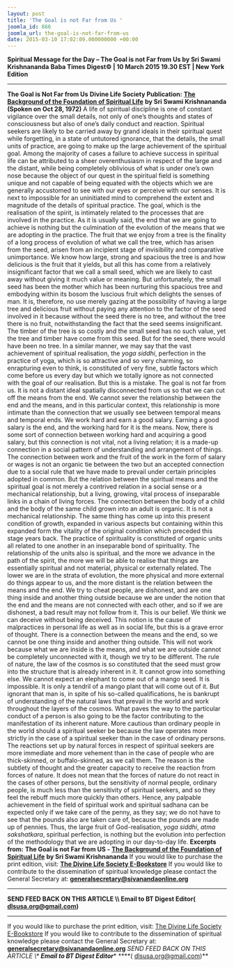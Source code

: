```yaml
---
layout: post
title: 'The Goal is not Far from Us '
joomla_id: 866
joomla_url: the-goal-is-not-far-from-us
date: 2015-03-10 17:02:09.000000000 +00:00
---
```

**Spiritual Message for the Day – The Goal is not Far from Us by Sri Swami Krishnananda**
**Baba Times Digest© | 10 March 2015 19.30 EST | New York Edition**
* * *
**The Goal is Not Far from Us**
**Divine Life Society Publication:** [**The Background of the Foundation of Spiritual Life**](http://www.swami-krishnananda.org/disc/disc_258.html) **by Sri Swami Krishnananda**
**(Spoken on Oct 28, 1972)**
A life of spiritual discipline is one of constant vigilance over the small details, not only of one’s thoughts and states of consciousness but also of one’s daily conduct and reaction. Spiritual seekers are likely to be carried away by grand ideals in their spiritual quest while forgetting, in a state of untutored ignorance, that the details, the small units of practice, are going to make up the large achievement of the spiritual goal.
Among the majority of cases a failure to achieve success in spiritual life can be attributed to a sheer overenthusiasm in respect of the large and the distant, while being completely oblivious of what is under one’s own nose because the object of our quest in the spiritual field is something unique and not capable of being equated with the objects which we are generally accustomed to see with our eyes or perceive with our senses. It is next to impossible for an uninitiated mind to comprehend the extent and magnitude of the details of spiritual practice.
The goal, which is the realisation of the spirit, is intimately related to the processes that are involved in the practice. As it is usually said, the end that we are going to achieve is nothing but the culmination of the evolution of the means that we are adopting in the practice. The fruit that we enjoy from a tree is the finality of a long process of evolution of what we call the tree, which has arisen from the seed, arisen from an incipient stage of invisibility and comparative unimportance. We know how large, strong and spacious the tree is and how delicious is the fruit that it yields, but all this has come from a relatively insignificant factor that we call a small seed, which we are likely to cast away without giving it much value or meaning. But unfortunately, the small seed has been the mother which has been nurturing this spacious tree and embodying within its bosom the luscious fruit which delights the senses of man. It is, therefore, no use merely gazing at the possibility of having a large tree and delicious fruit without paying any attention to the factor of the seed involved in it because without the seed there is no tree, and without the tree there is no fruit, notwithstanding the fact that the seed seems insignificant. The timber of the tree is so costly and the small seed has no such value, yet the tree and timber have come from this seed. But for the seed, there would have been no tree.
In a similar manner, we may say that the vast achievement of spiritual realisation, the _yoga siddhi_, perfection in the practice of yoga, which is so attractive and so very charming, so enrapturing even to think, is constituted of very fine, subtle factors which come before us every day but which we totally ignore as not connected with the goal of our realisation. But this is a mistake. The goal is not far from us. It is not a distant ideal spatially disconnected from us so that we can cut off the means from the end. We cannot sever the relationship between the end and the means, and in this particular context, this relationship is more intimate than the connection that we usually see between temporal means and temporal ends.
We work hard and earn a good salary. Earning a good salary is the end, and the working hard for it is the means. Now, there is some sort of connection between working hard and acquiring a good salary, but this connection is not vital, not a living relation; it is a made-up connection in a social pattern of understanding and arrangement of things. The connection between work and the fruit of the work in the form of salary or wages is not an organic tie between the two but an accepted connection due to a social rule that we have made to prevail under certain principles adopted in common. But the relation between the spiritual means and the spiritual goal is not merely a contrived relation in a social sense or a mechanical relationship, but a living, growing, vital process of inseparable links in a chain of living forces. The connection between the body of a child and the body of the same child grown into an adult is organic. It is not a mechanical relationship. The same thing has come up into this present condition of growth, expanded in various aspects but containing within this expanded form the vitality of the original condition which preceded this stage years back.
The practice of spirituality is constituted of organic units all related to one another in an inseparable bond of spirituality. The relationship of the units also is spiritual, and the more we advance in the path of the spirit, the more we will be able to realise that things are essentially spiritual and not material, physical or externally related. The lower we are in the strata of evolution, the more physical and more external do things appear to us, and the more distant is the relation between the means and the end. We try to cheat people, are dishonest, and are one thing inside and another thing outside because we are under the notion that the end and the means are not connected with each other, and so if we are dishonest, a bad result may not follow from it. This is our belief. We think we can deceive without being deceived.
This notion is the cause of malpractices in personal life as well as in social life, but this is a grave error of thought. There is a connection between the means and the end, so we cannot be one thing inside and another thing outside. This will not work because what we are inside is the means, and what we are outside cannot be completely unconnected with it, though we try to be different. The rule of nature, the law of the cosmos is so constituted that the seed must grow into the structure that is already inherent in it. It cannot grow into something else. We cannot expect an elephant to come out of a mango seed. It is impossible. It is only a tendril of a mango plant that will come out of it. But ignorant that man is, in spite of his so-called qualifications, he is bankrupt of understanding of the natural laws that prevail in the world and work throughout the layers of the cosmos.
What paves the way to the particular conduct of a person is also going to be the factor contributing to the manifestation of its inherent nature. More cautious than ordinary people in the world should a spiritual seeker be because the law operates more strictly in the case of a spiritual seeker than in the case of ordinary persons. The reactions set up by natural forces in respect of spiritual seekers are more immediate and more vehement than in the case of people who are thick-skinned, or buffalo-skinned, as we call them. The reason is the subtlety of thought and the greater capacity to receive the reaction from forces of nature. It does not mean that the forces of nature do not react in the cases of other persons, but the sensitivity of normal people, ordinary people, is much less than the sensitivity of spiritual seekers, and so they feel the rebuff much more quickly than others.
Hence, any palpable achievement in the field of spiritual work and spiritual sadhana can be expected only if we take care of the penny, as they say; we do not have to see that the pounds also are taken care of, because the pounds are made up of pennies.
Thus, the large fruit of God-realisation, _yoga siddhi_, _atma sakshatkara_, spiritual perfection, is nothing but the evolution into perfection of the methodology that we are adopting in our day-to-day life.
**Excerpts from:**  **The Goal is not Far from US -** [**The Background of the Foundation of Spiritual Life**](http://www.swami-krishnananda.org/disc/disc_258.html) **by Sri Swami Krishnananda**
If you would like to purchase the print edition, visit: **[The Divine Life Society E-Bookstore](http://www.dlshq.org/download/download.htm)**
If you would like to contribute to the dissemination of spiritual knowledge please contact the General Secretary at: [](mailto:%20%3Cscript%20type=%27text/javascript%27%3E%20%3C%21--%20var%20prefix%20=%20%27ma%27%20+%20%27il%27%20+%20%27to%27;%20var%20path%20=%20%27hr%27%20+%20%27ef%27%20+%20%27=%27;%20var%20addy57016%20=%20%27generalsecretary%27%20+%20%27@%27;%20addy57016%20=%20addy57016%20+%20%27sivanandaonline%27%20+%20%27.%27%20+%20%27org%27;%20document.write%28%27%3Ca%20%27%20+%20path%20+%20%27%5C%27%27%20+%20prefix%20+%20%27:%27%20+%20addy57016%20+%20%27%5C%27%3E%27%29;%20document.write%28addy57016%29;%20document.write%28%27%3C%5C/a%3E%27%29;%20//--%3E%5Cn%20%3C/script%3E%3Cscript%20type=%27text/javascript%27%3E%20%3C%21--%20document.write%28%27%3Cspan%20style=%5C%27display:%20none;%5C%27%3E%27%29;%20//--%3E%20%3C/script%3EThis%20email%20address%20is%20being%20protected%20from%20spambots.%20You%20need%20JavaScript%20enabled%20to%20view%20it.%20%3Cscript%20type=%27text/javascript%27%3E%20%3C%21--%20document.write%28%27%3C/%27%29;%20document.write%28%27span%3E%27%29;%20//--%3E%20%3C/script%3E?subject=Contribution%20to%20Dissemination%20of%20Spiritual%20Knowledge) **generalsecretary@sivanandaonline.org**
****
**SEND FEED BACK ON THIS ARTICLE \\\ Email to BT Digest Editor[](mailto:%20%3Cscript%20type=%27text/javascript%27%3E%20%3C%21--%20var%20prefix%20=%20%27ma%27%20+%20%27il%27%20+%20%27to%27;%20var%20path%20=%20%27hr%27%20+%20%27ef%27%20+%20%27=%27;%20var%20addy72654%20=%20%27dlsusa.org%27%20+%20%27@%27;%20addy72654%20=%20addy72654%20+%20%27gmail%27%20+%20%27.%27%20+%20%27com%27;%20document.write%28%27%3Ca%20%27%20+%20path%20+%20%27%5C%27%27%20+%20prefix%20+%20%27:%27%20+%20addy72654%20+%20%27%5C%27%3E%27%29;%20document.write%28addy72654%29;%20document.write%28%27%3C%5C/a%3E%27%29;%20//--%3E%5Cn%20%3C/script%3E%3Cscript%20type=%27text/javascript%27%3E%20%3C%21--%20document.write%28%27%3Cspan%20style=%5C%27display:%20none;%5C%27%3E%27%29;%20//--%3E%20%3C/script%3EThis%20email%20address%20is%20being%20protected%20from%20spambots.%20You%20need%20JavaScript%20enabled%20to%20view%20it.%20%3Cscript%20type=%27text/javascript%27%3E%20%3C%21--%20document.write%28%27%3C/%27%29;%20document.write%28%27span%3E%27%29;%20//--%3E%20%3C/script%3E?subject=DLS%20Posts)( [dlsusa.org@gmail.com](mailto:dlsusa.org@gmail.com))**
* * *
  
If you would like to purchase the print edition, visit: [The Divine Life Society E-Bookstore](http://www.dlshq.org/download/download.htm)
If you would like to contribute to the dissemination of spiritual knowledge please contact the General Secretary at: **[generalsecretary@sivanandaonline.org](mailto:generalsecretary@sivanandaonline.org)**
**SEND FEED BACK ON THIS ARTICLE \\\**  **Email to BT Digest Editor**** [](mailto:%20%3Cscript%20type=%27text/javascript%27%3E%20%3C%21--%20var%20prefix%20=%20%27ma%27%20+%20%27il%27%20+%20%27to%27;%20var%20path%20=%20%27hr%27%20+%20%27ef%27%20+%20%27=%27;%20var%20addy72654%20=%20%27dlsusa.org%27%20+%20%27@%27;%20addy72654%20=%20addy72654%20+%20%27gmail%27%20+%20%27.%27%20+%20%27com%27;%20document.write%28%27%3Ca%20%27%20+%20path%20+%20%27%5C%27%27%20+%20prefix%20+%20%27:%27%20+%20addy72654%20+%20%27%5C%27%3E%27%29;%20document.write%28addy72654%29;%20document.write%28%27%3C%5C/a%3E%27%29;%20//--%3E%5Cn%20%3C/script%3E%3Cscript%20type=%27text/javascript%27%3E%20%3C%21--%20document.write%28%27%3Cspan%20style=%5C%27display:%20none;%5C%27%3E%27%29;%20//--%3E%20%3C/script%3EThis%20email%20address%20is%20being%20protected%20from%20spambots.%20You%20need%20JavaScript%20enabled%20to%20view%20it.%20%3Cscript%20type=%27text/javascript%27%3E%20%3C%21--%20document.write%28%27%3C/%27%29;%20document.write%28%27span%3E%27%29;%20//--%3E%20%3C/script%3E?subject=DLS%20Posts)****( [dlsusa.org@gmail.com](mailto:dlsusa.org@gmail.com))**  
